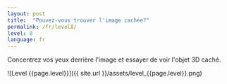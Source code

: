 ```yaml
---
layout: post
title:  "Pouvez-vous trouver l'image cachée?"
permalink: /fr/level8/
level: 8
language: fr
---
```

Concentrez vos yeux derrière l'image et essayer de voir l'objet 3D caché.

![Level {{page.level}}]({{ site.url }}/assets/level_{{page.level}}.png)
